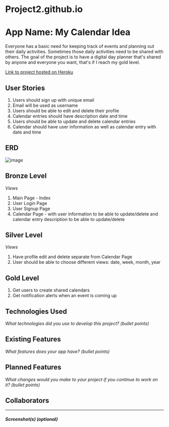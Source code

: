 # Project2.github.io

# App Name: My Calendar Idea

Everyone has a basic need for keeping track of events and planning out their daily activities. Sometimes those daily activities need to be shared with others. The goal
of the project is to have a digital day planner that's shared by anyone and everyone you want, that's if I reach my gold level. 

[Link to project hosted on Heroku]()

## User Stories

1) Users should sign up with unique email 
2) Email will be used as username
3) Users should be able to edit and delete their profile
4) Calendar entries should have description date and time
5) Users should be able to update and delete calendar entries
6) Calendar should have user information as well as calendar entry with date and time

## ERD

![image](https://user-images.githubusercontent.com/82845234/119193755-1b1d7f00-ba50-11eb-93f9-b83853fa6795.png)

## Bronze Level

*Views*
1) Main Page - Index
2) User Login Page 
3) User Signup Page
4) Calendar Page - with user information to be able to update/delete and calendar entry description to be able to update/delete

## Silver Level
*Views*
1) Have profile edit and delete separate from Calendar Page
2) User should be able to choose different views: date, week, month, year

## Gold Level

1) Get users to create shared calendars
2) Get notification alerts when an event is coming up


## Technologies Used

*What technologies did you use to develop this project? (bullet points)*



## Existing Features

*What features does your app have? (bullet points)*




## Planned Features

*What changes would you make to your project if you continue to work on it? (bullet points)*

## Collaborators

---

##### Screenshot(s) (optional)
